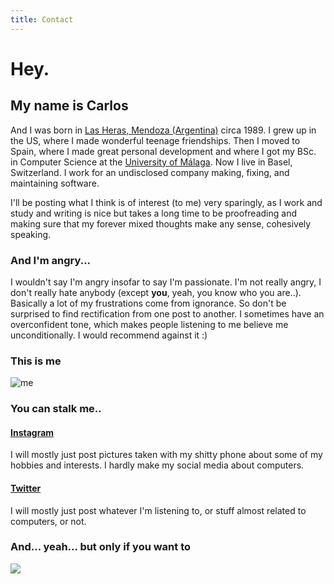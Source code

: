 ```yaml
---
title: Contact
---
```


# Hey.

## My name is Carlos

And I was born in [Las Heras, Mendoza (Argentina)](https://www.google.com/search?site=&tbm=isch&source=hp&q=mendoza+argentina) circa 1989. I grew up in the US, where I made wonderful teenage friendships. Then I moved to Spain, where I made great personal development and where I got my BSc. in Computer Science at the [University of Málaga](http://www.uma.es/etsi-informatica/?set_language=en). Now I live in Basel, Switzerland. I work for an undisclosed company making, fixing, and maintaining software.

I'll be posting what I think is of interest (to me) very sparingly, as I work and study and writing is nice but takes a long time to be proofreading and making sure that my forever mixed thoughts make any sense, cohesively speaking.

### And I'm angry... 

I wouldn't say I'm angry insofar to say I'm passionate. I'm not really angry, I don't really hate anybody (except **you**, yeah, you know who you are..). Basically a lot of my frustrations come from ignorance. So don't be surprised to find rectification from one post to another. I sometimes have an overconfident tone, which makes people listening to me believe me unconditionally. I would recommend against it :) 

### This is me

<img alt="me" src="//www.gravatar.com/avatar/a80c5ae5e57df52ee282acb103ba05ac?s=150&d=mm&r=g" />

### You can stalk me..

#### [Instagram](https://www.instagram.com/charlydagos) 

I will mostly just post pictures taken with my shitty phone about some of my hobbies and interests. I hardly make my social media about computers.

#### [Twitter](https://twitter.com/charlydagos)

I will mostly just post whatever I'm listening to, or stuff almost related to computers, or not.

### And... yeah... but only if you want to

<img src="//www.gravatar.com/a80c5ae5e57df52ee282acb103ba05ac.qr?s=200" />
